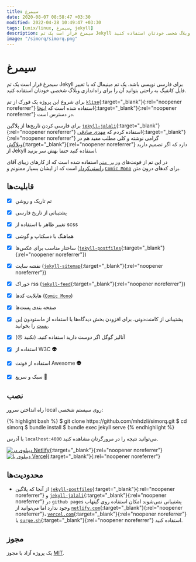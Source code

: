 ```yaml
---
title: سیمرغ
date: 2020-08-07 08:58:47 +03:30
modified: 2022-04-28 10:49:47 +03:30
tags: [unix/linux, سیمرغ, jekyll]
description: سیمرغ قرار است یک تم Jekyll برای فارسی نویسی باشد. یک تم مینیمال که با تغییر فایل کانفیگ به راحتی بتوانید آن را برای راه‌اندازی وبلاگ شخصی خودتان استفاده کنید.
image: "/simorq/simorq.png"
---
```




# سیمرغ

سیمرغ قرار است یک تم Jekyll برای فارسی نویسی باشد. یک تم مینیمال که با تغییر فایل کانفیگ به راحتی بتوانید آن را برای راه‌اندازی وبلاگ شخصی خودتان استفاده کنید.

برای شروع این پروژه یک فورک از تم [`klise`](https://klise.now.sh){:target="_blank"}{:rel="noopener noreferrer"} استفاده شده است که [اینجا](https://github.com/piharpi/jekyll-klise){:target="_blank"}{:rel="noopener noreferrer"} در دسترس است.

برای فارسی کردن تاریخ‌ها از پلاگین [`jekyll-jalali`](https://github.com/mehdisadeghi/jekyll-jalali){:target="_blank"}{:rel="noopener noreferrer"} استفاده کردم که [مهدی صادقی](https://github.com/mehdisadeghi/){:target="_blank"}{:rel="noopener noreferrer"} گرامی نوشته و کلی مطلب مفید هم در [وبلاگش](https://mehdix.ir/){:target="_blank"}{:rel="noopener noreferrer"} دارد که اگر تصمیم دارید از Jekyll استفاده کنید حتما بهش سر بزنید.


در این تم از فونت‌های [`وزیر متن`](https://github.com/rastikerdar/vazirmatn)  استفاده شده است که از کارهای زیبای آقای [راستی‌کردار](https://github.com/rastikerdar) است که از ایشان بسیار ممنونم و [`Comic Mono`](https://dtinth.github.io/comic-mono-font/) برای کدهای درون متن.

## قابلیت‌ها

- [x] تم تاریک و روشن
- [x] پشتیبانی از تاریخ فارسی
- [x] تغییر ظاهر با استفاده از scss
- [x] هماهنگ با دسکتاپ و گوشی
- [x] ساختار مناسب برای عکس‌ها ([`jekyll-postfiles`](https://github.com/nhoizey/jekyll-postfiles){:target="_blank"}{:rel="noopener noreferrer"})
- [x] نقشه سایت ([`jekyll-sitemap`](https://github.com/jekyll/jekyll-sitemap){:target="_blank"}{:rel="noopener noreferrer"})
- [x] خوراک rss ([`jekyll-feed`](https://github.com/jekyll/jekyll-feed){:target="_blank"}{:rel="noopener noreferrer"})
- [x] هایلایت کدها ([`Comic Mono`](https://dtinth.github.io/comic-mono-font/))
- [x] صفحه بندی پست‌ها
- [x] پشتیبانی از کامنت‌دونی. برای افزودن بخش دیدگاه‌ها با استفاده از ماستودون [این پست](https://www.zmim.ir/mastodon-comments/) را بخوانید.
- [x] آنالیز گوگل اگر دوست دارید استفاده کنید. (نکنید 😠)
- [x] استفاده از W3C **👽**
- [x] استفاده از فونت Awesome **👽**
- [x] سبک و سریع **🚄**


## نصب

راه انداختن سرور local روی سیستم شخصی:

<div class="code-block">
{% highlight bash %}
$ git clone https://github.com/mhdzli/simorq.git
$ cd simorq
$ bundle install
$ bundle exec jekyll serve
{% endhighlight %}
</div>


با آدرس `localhost:4000` می‌توانید نتیجه را در مرورگرتان مشاهده کنید.

[![دیپلوی در Netlify](https://www.netlify.com/img/deploy/button.svg)](https://app.netlify.com/start/deploy?repository=https://github.com/mhdzli/simorq){:target="_blank"}{:rel="noopener noreferrer"} [![دیپلوی با Vercel](https://vercel.com/button)](https://vercel.com/import/project?template=https://github.com/mhdzli/simorq){:target="_blank"}{:rel="noopener noreferrer"}

## محدودیت‌ها

- از آنجا که پلاگین  [`jekyll-postfiles`](https://github.com/nhoizey/jekyll-postfiles#compatibility){:target="_blank"}{:rel="noopener noreferrer"} و  [`jekyll-jalali`](https://github.com/mehdisadeghi/jekyll-jalali){:target="_blank"}{:rel="noopener noreferrer"}  در `github pages` پشتیبانی نمی‌شوند امکان استفاده  روی گیتهاب وجود ندارد اما می‌توانید از  [`netlify.com`](https://netlify.com){:target="_blank"}{:rel="noopener noreferrer"}، [`vercel.com`](https://vercel.com){:target="_blank"}{:rel="noopener noreferrer"} یا [`surge.sh`](https://surge.sh){:target="_blank"}{:rel="noopener noreferrer"} استفاده کنید.


## مجوز

یک پروژه آزاد با مجوز [MIT](LICENSE).

